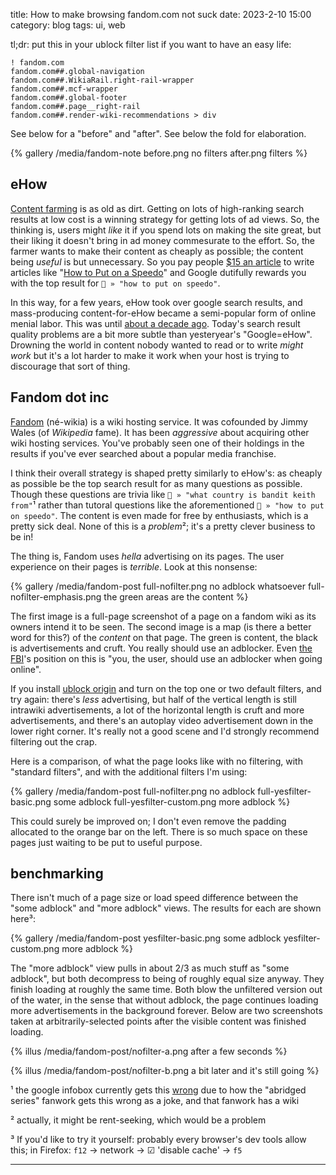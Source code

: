 title: How to make browsing fandom.com not suck
date: 2023-2-10 15:00
category: blog
tags: ui, web

tl;dr: put this in your ublock filter list if you want to have an easy life:

```
! fandom.com
fandom.com##.global-navigation
fandom.com##.WikiaRail.right-rail-wrapper
fandom.com##.mcf-wrapper
fandom.com##.global-footer
fandom.com##.page__right-rail
fandom.com##.render-wiki-recommendations > div
```

See below for a "before" and "after". See below the fold for elaboration.

{% gallery /media/fandom-note
  before.png no filters
  after.png filters
%}

<!-- more -->

## eHow

[Content farming] is as old as dirt. Getting on lots of high-ranking search results at low cost is a winning strategy for getting lots of ad views. So, the thinking is, users might *like* it if you spend lots on making the site great, but their liking it doesn't bring in ad money commesurate to the effort. So, the farmer wants to make their content as cheaply as possible; the content being *useful* is but unnecessary. So you pay people [$15 an article] to write articles like "[How to Put on a Speedo]" and Google dutifully rewards you with the top result for `🔎 » "how to put on speedo"`.

In this way, for a few years, eHow took over google search results, and mass-producing content-for-eHow became a semi-popular form of online menial labor. This was until [about a decade ago]. Today's search result quality problems are a bit more subtle than yesteryear's "Google=eHow". Drowning the world in content nobody wanted to read or to write *might work* but it's a lot harder to make it work when your host is trying to discourage that sort of thing.

## Fandom dot inc

[Fandom][fandom] (né-wikia) is a wiki hosting service. It was cofounded by Jimmy Wales (of *Wikipedia* fame). It has been *aggressive* about acquiring other wiki hosting services. You've probably seen one of their holdings in the results if you've ever searched about a popular media franchise.

I think their overall strategy is shaped pretty similarly to eHow's: as cheaply as possible be the top search result for as many questions as possible. Though these questions are trivia like `🔎 » "what country is bandit keith from"`¹ rather than tutoral questions like the aforementioned `🔎 » "how to put on speedo"`. The content is even made for free by enthusiasts, which is a pretty sick deal. None of this is a *problem*²; it's a pretty clever business to be in!

The thing is, Fandom uses *hella* advertising on its pages. The user experience on their pages is *terrible*. Look at this nonsense:

{% gallery /media/fandom-post
  full-nofilter.png no adblock whatsoever
  full-nofilter-emphasis.png the green areas are the content
%}

The first image is a full-page screenshot of a page on a fandom wiki as its owners intend it to be seen. The second image is a map (is there a better word for this?) of the *content* on that page. The green is content, the black is advertisements and cruft. You really should use an adblocker. Even [the FBI]'s position on this is "you, the user, should use an adblocker when going online".

If you install [ublock origin] and turn on the top one or two default filters, and try again: there's *less* advertising, but half of the vertical length is still intrawiki advertisements, a lot of the horizontal length is cruft and more advertisements, and there's an autoplay video advertisement down in the lower right corner. It's really not a good scene and I'd strongly recommend filtering out the crap.

Here is a comparison, of what the page looks like with no filtering, with "standard filters", and with the additional filters I'm using:

{% gallery /media/fandom-post
  full-nofilter.png no adblock
  full-yesfilter-basic.png some adblock
  full-yesfilter-custom.png more adblock
%}

This could surely be improved on; I don't even remove the padding allocated to the orange bar on the left. There is so much space on these pages just waiting to be put to useful purpose.

## benchmarking

There isn't much of a page size or load speed difference between the "some adblock" and "more adblock" views. The results for each are shown here³:

{% gallery /media/fandom-post
  yesfilter-basic.png some adblock
  yesfilter-custom.png more adblock
%}

The "more adblock" view pulls in about 2/3 as much stuff as "some adblock", but both decompress to being of roughly equal size anyway. They finish loading at roughly the same time. Both blow the unfiltered version out of the water, in the sense that without adblock, the page continues loading more advertisements in the background forever. Below are two screenshots taken at arbitrarily-selected points after the visible content was finished loading.

{% illus /media/fandom-post/nofilter-a.png after a few seconds %}

{% illus /media/fandom-post/nofilter-b.png a bit later and it's still going %}

¹ the google infobox currently gets this [wrong] due to how the "abridged series" fanwork gets this wrong as a joke, and that fanwork has a wiki

² actually, it might be rent-seeking, which would be a problem

³ If you'd like to try it yourself: probably every browser's dev tools allow this; in Firefox: `f12` → network → ☑ 'disable cache' → `f5`

---

[this note]: https://nyuu.page/notes/2023/02/10/fandom%20ublock%20gist/
[Content farming]: https://en.wikipedia.org/wiki/Content_farm
[about a decade ago]: https://en.wikipedia.org/wiki/Google_Panda
[$15 an article]: https://server.moneysavingmom.com/how-to-make-money-writing-for-ehow-com/
[How to Put on a Speedo]: https://worstofehow.wordpress.com/2011/01/01/how-to-put-on-a-speedo/
[fandom]: https://www.fandom.com/
[google infobox]: https://www.google.com/search?client=firefox-b-1-d&q=what+country+is+bandit+keith+from
[the FBI]: https://www.ic3.gov/Media/Y2022/PSA221221?=8324278624
[ublock origin]: https://ublockorigin.com/
[wrong]: https://nyuu.page/media/fandom-footnote/bandit-keith.png